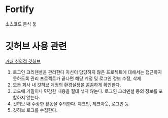 # Fortify
소스코드 분석 툴

# 깃허브 사용 관련
[거대 취약점 깃허브](http://www.boannews.com/media/view.asp?idx=68958&direct=mobile)
1) 로그인 크리덴셜을 관리한다
자신이 담당하지 않은 프로젝트에 대해서는 접근하지 못하도록 관리
프로젝트가 끝나면 해당 계정 및 로그인 정보 수정, 삭제
2) 모든 회사 내 깃허브 계정의 환경설정을 꼼꼼하게 확인한다.
3) 코드에 기밀이나 민감한 내용을 절대 섞지 않는다.
로그인 크리덴셜 등의 정보를 포함하지 않는다.
4) 깃허브 내 수상한 활동을 주의한다.
체크인, 체크아웃, 로그인 등
5) 깃허브 로그를 수집한다.
